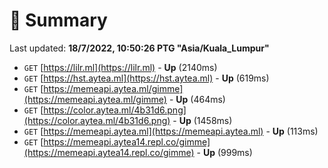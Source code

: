 # 📖 Summary
Last updated: **18/7/2022, 10:50:26 PTG "Asia/Kuala_Lumpur"**

- `GET` [https://lilr.ml](https://lilr.ml) - **Up** (2140ms)
- `GET` [https://hst.aytea.ml](https://hst.aytea.ml) - **Up** (619ms)
- `GET` [https://memeapi.aytea.ml/gimme](https://memeapi.aytea.ml/gimme) - **Up** (464ms)
- `GET` [https://color.aytea.ml/4b31d6.png](https://color.aytea.ml/4b31d6.png) - **Up** (1458ms)
- `GET` [https://memeapi.aytea.ml](https://memeapi.aytea.ml) - **Up** (113ms)
- `GET` [https://memeapi.aytea14.repl.co/gimme](https://memeapi.aytea14.repl.co/gimme) - **Up** (999ms)
